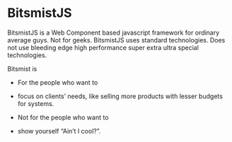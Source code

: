 # BitsmistJS

BitsmistJS is a Web Component based javascript framework for ordinary average guys.  Not for geeks.
BitsmistJS uses standard technologies.  Does not use bleeding edge high performance super extra ultra special technologies.

Bitsmist is
- For the people who want to 
 * focus on clients’ needs, like selling more products with lesser budgets for systems.
- Not for the people who want to
 * show yourself “Ain’t I cool?”.
